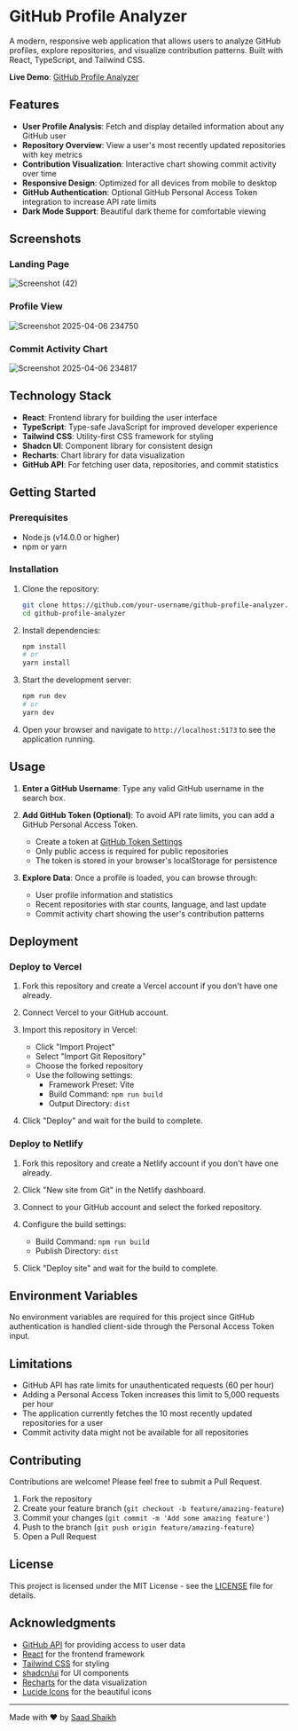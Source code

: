 # GitHub Profile Analyzer

A modern, responsive web application that allows users to analyze GitHub profiles, explore repositories, and visualize contribution patterns. Built with React, TypeScript, and Tailwind CSS.

**Live Demo**: [GitHub Profile Analyzer](https://git-analyzer-sigma.vercel.app/)

## Features

- **User Profile Analysis**: Fetch and display detailed information about any GitHub user
- **Repository Overview**: View a user's most recently updated repositories with key metrics
- **Contribution Visualization**: Interactive chart showing commit activity over time
- **Responsive Design**: Optimized for all devices from mobile to desktop
- **GitHub Authentication**: Optional GitHub Personal Access Token integration to increase API rate limits
- **Dark Mode Support**: Beautiful dark theme for comfortable viewing

## Screenshots

### Landing Page
![Screenshot (42)](https://github.com/user-attachments/assets/5d4481f6-ae6e-4fe0-a1ab-baf905049316)


### Profile View
![Screenshot 2025-04-06 234750](https://github.com/user-attachments/assets/57ec72e5-24f4-4128-9dcc-ca4b4c665b45)


### Commit Activity Chart
![Screenshot 2025-04-06 234817](https://github.com/user-attachments/assets/344e21c0-777c-4311-9338-16c504b4fdde)


## Technology Stack

- **React**: Frontend library for building the user interface
- **TypeScript**: Type-safe JavaScript for improved developer experience
- **Tailwind CSS**: Utility-first CSS framework for styling
- **Shadcn UI**: Component library for consistent design
- **Recharts**: Chart library for data visualization
- **GitHub API**: For fetching user data, repositories, and commit statistics

## Getting Started

### Prerequisites

- Node.js (v14.0.0 or higher)
- npm or yarn

### Installation

1. Clone the repository:
   ```bash
   git clone https://github.com/your-username/github-profile-analyzer.git
   cd github-profile-analyzer
   ```

2. Install dependencies:
   ```bash
   npm install
   # or
   yarn install
   ```

3. Start the development server:
   ```bash
   npm run dev
   # or
   yarn dev
   ```

4. Open your browser and navigate to `http://localhost:5173` to see the application running.

## Usage

1. **Enter a GitHub Username**: Type any valid GitHub username in the search box.

2. **Add GitHub Token (Optional)**: To avoid API rate limits, you can add a GitHub Personal Access Token.
   - Create a token at [GitHub Token Settings](https://github.com/settings/tokens/new)
   - Only public access is required for public repositories
   - The token is stored in your browser's localStorage for persistence

3. **Explore Data**: Once a profile is loaded, you can browse through:
   - User profile information and statistics
   - Recent repositories with star counts, language, and last update
   - Commit activity chart showing the user's contribution patterns

## Deployment

### Deploy to Vercel

1. Fork this repository and create a Vercel account if you don't have one already.

2. Connect Vercel to your GitHub account.

3. Import this repository in Vercel:
   - Click "Import Project"
   - Select "Import Git Repository"
   - Choose the forked repository
   - Use the following settings:
     - Framework Preset: Vite
     - Build Command: `npm run build`
     - Output Directory: `dist`

4. Click "Deploy" and wait for the build to complete.

### Deploy to Netlify

1. Fork this repository and create a Netlify account if you don't have one already.

2. Click "New site from Git" in the Netlify dashboard.

3. Connect to your GitHub account and select the forked repository.

4. Configure the build settings:
   - Build Command: `npm run build`
   - Publish Directory: `dist`

5. Click "Deploy site" and wait for the build to complete.

## Environment Variables

No environment variables are required for this project since GitHub authentication is handled client-side through the Personal Access Token input.

## Limitations

- GitHub API has rate limits for unauthenticated requests (60 per hour)
- Adding a Personal Access Token increases this limit to 5,000 requests per hour
- The application currently fetches the 10 most recently updated repositories for a user
- Commit activity data might not be available for all repositories

## Contributing

Contributions are welcome! Please feel free to submit a Pull Request.

1. Fork the repository
2. Create your feature branch (`git checkout -b feature/amazing-feature`)
3. Commit your changes (`git commit -m 'Add some amazing feature'`)
4. Push to the branch (`git push origin feature/amazing-feature`)
5. Open a Pull Request

## License

This project is licensed under the MIT License - see the [LICENSE](LICENSE) file for details.

## Acknowledgments

- [GitHub API](https://docs.github.com/en/rest) for providing access to user data
- [React](https://reactjs.org/) for the frontend framework
- [Tailwind CSS](https://tailwindcss.com/) for styling
- [shadcn/ui](https://ui.shadcn.com/) for UI components
- [Recharts](https://recharts.org/) for the data visualization
- [Lucide Icons](https://lucide.dev/) for the beautiful icons

---

Made with ❤️ by [Saad Shaikh](https://github.com/saadshaikh1023)
